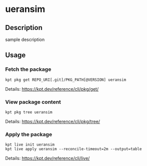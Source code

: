 # ueransim

## Description
sample description

## Usage

### Fetch the package
`kpt pkg get REPO_URI[.git]/PKG_PATH[@VERSION] ueransim`

Details: https://kpt.dev/reference/cli/pkg/get/

### View package content
`kpt pkg tree ueransim`

Details: https://kpt.dev/reference/cli/pkg/tree/

### Apply the package
```
kpt live init ueransim
kpt live apply ueransim --reconcile-timeout=2m --output=table
```

Details: https://kpt.dev/reference/cli/live/
